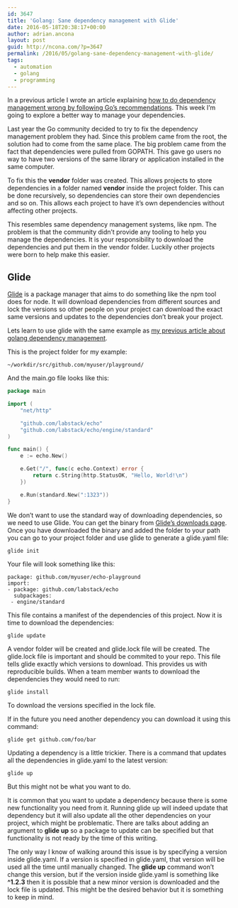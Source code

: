 ```yaml
---
id: 3647
title: 'Golang: Sane dependency management with Glide'
date: 2016-05-18T20:38:17+00:00
author: adrian.ancona
layout: post
guid: http://ncona.com/?p=3647
permalink: /2016/05/golang-sane-dependency-management-with-glide/
tags:
  - automation
  - golang
  - programming
---
```

In a previous article I wrote an article explaining [how to do dependency management wrong by following Go&#8217;s recommendations](http://ncona.com/2016/04/golang-dependency-management-done-wrong/). This week I&#8217;m going to explore a better way to manage your dependencies.

Last year the Go community decided to try to fix the dependency management problem they had. Since this problem came from the root, the solution had to come from the same place. The big problem came from the fact that dependencies were pulled from GOPATH. This gave go users no way to have two versions of the same library or application installed in the same computer.

To fix this the **vendor** folder was created. This allows projects to store dependencies in a folder named **vendor** inside the project folder. This can be done recursively, so dependencies can store their own dependencies and so on. This allows each project to have it&#8217;s own dependencies without affecting other projects.

This resembles same dependency management systems, like npm. The problem is that the community didn&#8217;t provide any tooling to help you manage the dependencies. It is your responsibility to download the dependencies and put them in the vendor folder. Luckily other projects were born to help make this easier.

<!--more-->

## Glide

[Glide](https://glide.sh/) is a package manager that aims to do something like the npm tool does for node. It will download dependencies from different sources and lock the versions so other people on your project can download the exact same versions and updates to the dependencies don&#8217;t break your project.

Lets learn to use glide with the same example as [my previous article about golang dependency management](http://ncona.com/2016/04/golang-dependency-management-done-wrong/).

This is the project folder for my example:

```
~/workdir/src/github.com/myuser/playground/
```

And the main.go file looks like this:

```go
package main

import (
    "net/http"

    "github.com/labstack/echo"
    "github.com/labstack/echo/engine/standard"
)

func main() {
    e := echo.New()

    e.Get("/", func(c echo.Context) error {
        return c.String(http.StatusOK, "Hello, World!\n")
    })

    e.Run(standard.New(":1323"))
}
```

We don&#8217;t want to use the standard way of downloading dependencies, so we need to use Glide. You can get the binary from [Glide&#8217;s downloads page](https://github.com/Masterminds/glide/releases). Once you have downloaded the binary and added the folder to your path you can go to your project folder and use glide to generate a glide.yaml file:

```
glide init
```

Your file will look something like this:

```
package: github.com/myuser/echo-playground
import:
- package: github.com/labstack/echo
  subpackages:
 - engine/standard
```

This file contains a manifest of the dependencies of this project. Now it is time to download the dependencies:

```
glide update
```

A vendor folder will be created and glide.lock file will be created. The glide.lock file is important and should be commited to your repo. This file tells glide exactly which versions to download. This provides us with reproducible builds. When a team member wants to download the dependencies they would need to run:

```
glide install
```

To download the versions specified in the lock file.

If in the future you need another dependency you can download it using this command:

```
glide get github.com/foo/bar
```

Updating a dependency is a little trickier. There is a command that updates all the dependencies in glide.yaml to the latest version:

```
glide up
```

But this might not be what you want to do.

It is common that you want to update a dependency because there is some new functionality you need from it. Running glide up will indeed update that dependency but it will also update all the other dependencies on your project, which might be problematic. There are talks about adding an argument to **glide up** so a package to update can be specified but that functionality is not ready by the time of this writing.

The only way I know of walking around this issue is by specifying a version inside glide.yaml. If a version is specified in glide.yaml, that version will be used all the time until manually changed. The **glide up** command won&#8217;t change this version, but if the version inside glide.yaml is something like **^1.2.3** then it is possible that a new minor version is downloaded and the lock file is updated. This might be the desired behavior but it is something to keep in mind.
